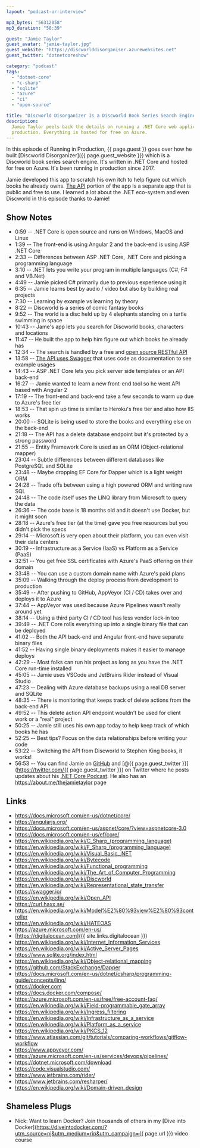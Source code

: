 ```yaml
---
layout: "podcast-or-interview"

mp3_bytes: "56312058"
mp3_duration: "58:39"

guest: "Jamie Taylor"
guest_avatar: "jamie-taylor.jpg"
guest_website: "https://discworlddisorganiser.azurewebsites.net"
guest_twitter: "dotnetcoreshow"

category: "podcast"
tags:
  - "dotnet-core"
  - "c-sharp"
  - "sqlite"
  - "azure"
  - "ci"
  - "open-source"

title: "Discworld Disorganizer Is a Discworld Book Series Search Engine"
description:
  Jamie Taylor peels back the details on running a .NET Core web application in
  production. Everything is hosted for free on Azure.
---
```


In this episode of Running in Production, {{ page.guest }} goes over how he
built [Discworld Disorganizer]({{ page.guest_website }}) which is a Discworld
book series search engine. It's written in .NET Core and hosted for free on
Azure. It's been running in production since 2017.

Jamie developed this app to scratch his own itch to help figure out which books
he already owns. [The API](https://dwcheckapi.azurewebsites.net/) portion of
the app is a separate app that is public and free to use. I learned a lot about
the .NET eco-system and even Discworld in this episode thanks to Jamie!

## Show Notes

- 0:59 -- .NET Core is open source and runs on Windows, MacOS and Linux
- 1:39 -- The front-end is using Angular 2 and the back-end is using ASP .NET Core
- 2:33 -- Differences between ASP .NET Core, .NET Core and picking a programming language
- 3:10 -- .NET lets you write your program in multiple languages (C#, F# and VB.Net)
- 4:49 -- Jamie picked C# primarily due to previous experience using it
- 6:35 -- Jamie learns best by audio / video but also by building real projects
- 7:30 -- Learning by example vs learning by theory
- 8:22 -- Discworld is a series of comic fantasy books
- 9:52 -- The world is a disc held up by 4 elephants standing on a turtle swimming in space
- 10:43 -- Jame's app lets you search for Discworld books, characters and locations
- 11:47 -- He built the app to help him figure out which books he already has
- 12:34 -- The search is handled by a free and [open source RESTful API](https://github.com/GaProgMan/dwCheckApi)
- 13:58 -- [The API uses Swagger](https://dwcheckapi.azurewebsites.net/swagger)
           that uses code as documentation to see example usages
- 14:43 -- ASP .NET Core lets you pick server side templates or an API back-end
- 16:27 -- Jamie wanted to learn a new front-end tool so he went API based with Angular 2
- 17:19 -- The front-end and back-end take a few seconds to warm up due to Azure's free tier
- 18:53 -- That spin up time is similar to Heroku's free tier and also how IIS works
- 20:00 -- SQLite is being used to store the books and everything else on the back-end
- 21:18 -- The API has a delete database endpoint but it's protected by a strong password
- 21:55 -- Entity Framework Core is used as an ORM (Object-relational mapper)
- 23:04 -- Subtle differences between different databases like PostgreSQL and SQLite
- 23:48 -- Maybe dropping EF Core for Dapper which is a light weight ORM
- 24:28 -- Trade offs between using a high powered ORM and writing raw SQL
- 24:48 -- The code itself uses the LINQ library from Microsoft to query the data
- 26:36 -- The code base is 18 months old and it doesn't use Docker, but it might soon
- 28:18 -- Azure's free tier (at the time) gave you free resources but you didn't pick the specs
- 29:14 -- Microsoft is very open about their platform, you can even visit their data centers
- 30:19 -- Infrastructure as a Service (IaaS) vs Platform as a Service (PaaS)
- 32:51 -- You get free SSL certificates with Azure's PaaS offering on their domain
- 33:48 -- You can use a custom domain name with Azure's paid plans
- 35:09 -- Walking through the deploy process from development to production
- 35:49 -- After pushing to GitHub, AppVeyor (CI / CD) takes over and deploys it to Azure
- 37:44 -- AppVeyor was used because Azure Pipelines wasn't really around yet
- 38:14 -- Using a third party CI / CD tool has less vendor lock-in too
- 39:49 -- .NET Core rolls everything up into a single binary file that can be deployed
- 41:02 -- Both the API back-end and Angular front-end have separate binary files
- 41:52 -- Having single binary deployments makes it easier to manage deploys
- 42:29 -- Most folks can run his project as long as you have the .NET Core run-time installed
- 45:05 -- Jamie uses VSCode and JetBrains Rider instead of Visual Studio
- 47:23 -- Dealing with Azure database backups using a real DB server and SQLite
- 48:35 -- There is monitoring that keeps track of delete actions from the back-end API
- 49:52 -- This delete action API endpoint wouldn't be used for client work or a "real" project
- 50:25 -- Jamie still uses his own app today to help keep track of which books he has
- 52:25 -- Best tips? Focus on the data relationships before writing your code
- 53:22 -- Switching the API from Discworld to Stephen King books, it works!
- 56:53 -- You can find Jamie on [GitHub](https://github.com/gaprogman) and
           [@{{ page.guest_twitter }}](https://twitter.com/{{ page.guest_twitter }})
           on Twitter where he posts updates about his [.NET Core Podcast](https://dotnetcore.show/).
           He also has an <https://about.me/thejamietaylor> page

## Links

- <https://docs.microsoft.com/en-us/dotnet/core/>
- <https://angularjs.org/>
- <https://docs.microsoft.com/en-us/aspnet/core/?view=aspnetcore-3.0>
- <https://docs.microsoft.com/en-us/ef/core/>
- <https://en.wikipedia.org/wiki/C_Sharp_(programming_language)>
- <https://en.wikipedia.org/wiki/F_Sharp_(programming_language)>
- <https://en.wikipedia.org/wiki/Visual_Basic_.NET>
- <https://en.wikipedia.org/wiki/Bytecode>
- <https://en.wikipedia.org/wiki/Functional_programming>
- <https://en.wikipedia.org/wiki/The_Art_of_Computer_Programming>
- <https://en.wikipedia.org/wiki/Discworld>
- <https://en.wikipedia.org/wiki/Representational_state_transfer>
- <https://swagger.io/>
- <https://en.wikipedia.org/wiki/Open_API>
- <https://curl.haxx.se/>
- <https://en.wikipedia.org/wiki/Model%E2%80%93view%E2%80%93controller>
- <https://en.wikipedia.org/wiki/HATEOAS>
- <https://azure.microsoft.com/en-us/>
- [https://digitalocean.com]({{ site.links.digitalocean }})
- <https://en.wikipedia.org/wiki/Internet_Information_Services>
- <https://en.wikipedia.org/wiki/Active_Server_Pages>
- <https://www.sqlite.org/index.html>
- <https://en.wikipedia.org/wiki/Object-relational_mapping>
- <https://github.com/StackExchange/Dapper>
- <https://docs.microsoft.com/en-us/dotnet/csharp/programming-guide/concepts/linq/>
- <https://docker.com>
- <https://docs.docker.com/compose/>
- <https://azure.microsoft.com/en-us/free/free-account-faq/>
- <https://en.wikipedia.org/wiki/Field-programmable_gate_array>
- <https://en.wikipedia.org/wiki/Ingress_filtering>
- <https://en.wikipedia.org/wiki/Infrastructure_as_a_service>
- <https://en.wikipedia.org/wiki/Platform_as_a_service>
- <https://en.wikipedia.org/wiki/PKCS_12>
- <https://www.atlassian.com/git/tutorials/comparing-workflows/gitflow-workflow>
- <https://www.appveyor.com/>
- <https://azure.microsoft.com/en-us/services/devops/pipelines/>
- <https://dotnet.microsoft.com/download>
- <https://code.visualstudio.com/>
- <https://www.jetbrains.com/rider/>
- <https://www.jetbrains.com/resharper/>
- <https://en.wikipedia.org/wiki/Domain-driven_design>

## Shameless Plugs

- Nick: Want to learn Docker? Join thousands of others in my
  [Dive into Docker](https://diveintodocker.com/?utm_source=nj&utm_medium=rip&utm_campaign={{ page.url }})
  video course
